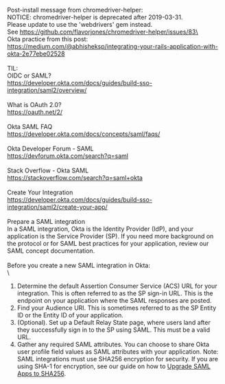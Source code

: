 Post-install message from chromedriver-helper:\
NOTICE: chromedriver-helper is deprecated after 2019-03-31.\
Please update to use the 'webdrivers' gem instead.\
See https://github.com/flavorjones/chromedriver-helper/issues/83\
\
Okta practice from this post:\
https://medium.com/@abhisheksp/integrating-your-rails-application-with-okta-2e77ebe02528 \
\
TIL:\
OIDC or SAML?\
https://developer.okta.com/docs/guides/build-sso-integration/saml2/overview/ \
\
What is OAuth 2.0?\
https://oauth.net/2/ \
\
Okta SAML FAQ\
https://developer.okta.com/docs/concepts/saml/faqs/ \
\
Okta Developer Forum - SAML\
https://devforum.okta.com/search?q=saml \
\
Stack Overflow - Okta SAML\
https://stackoverflow.com/search?q=saml+okta \
\
Create Your Integration\
https://developer.okta.com/docs/guides/build-sso-integration/saml2/create-your-app/ \
\
Prepare a SAML integration\
In a SAML integration, Okta is the Identity Provider (IdP), and your application is the Service Provider (SP). If you need more background on the protocol or for SAML best practices for your application, review our SAML concept documentation.\
\
Before you create a new SAML integration in Okta:\
\
1. Determine the default Assertion Consumer Service (ACS) URL for your integration. This is often referred to as the SP sign-in URL. This is the endpoint on your application where the SAML responses are posted.
2. Find your Audience URI. This is sometimes referred to as the SP Entity ID or the Entity ID of your application.
3. (Optional). Set up a Default Relay State page, where users land after they successfully sign in to the SP using SAML. This must be a valid URL.
4. Gather any required SAML attributes. You can choose to share Okta user profile field values as SAML attributes with your application.
Note: SAML integrations must use SHA256 encryption for security. If you are using SHA-1 for encryption, see our guide on how to [Upgrade SAML Apps to SHA256](https://developer.okta.com/docs/guides/updating-saml-cert/overview/).
